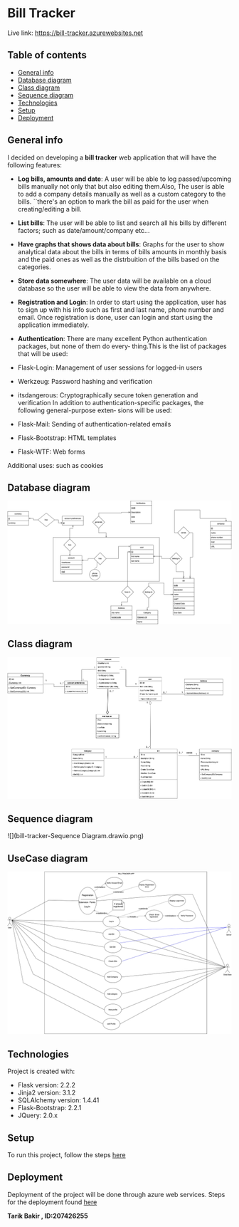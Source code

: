 # Bill Tracker
Live link: https://bill-tracker.azurewebsites.net
## Table of contents
* [General info](#general-info)
* [Database diagram](#database-diagram)
* [Class diagram](#class-diagram)
* [Sequence diagram](#sequence-diagram)
* [Technologies](#technologies)
* [Setup](#setup)
* [Deployment](#deployment)

## General info
I decided on developing a **bill tracker** web application that will have the
following features:
* **Log bills, amounts and date**: 
A user will be able to log passed/upcoming bills manually not only that but also editing them.Also, The user is able to add a company details manually as well as a custom category to the bills. ``there's an option to mark the bill as paid for the user when creating/editing a bill.
* **List bills**: 
The user will be able to list and search all his bills by different factors; such
as date/amount/company etc...
* **Have graphs that shows data about bills**: 
Graphs for the user to show analytical data about the bills in terms of
bills amounts in monthly basis and the paid ones as well as the distrbuition of the bills based on the categories.
* **Store data somewhere**: 
The user data will be available on a cloud database so the user will be
able to view the data from anywhere.

* **Registration and Login**: 
In order to start using the application, user has to sign up with his info such as first and last name, phone number and email. Once registration is done, user can login and start using the application immediately. 

* **Authentication**:
There are many excellent Python authentication packages, but none of them do every‐
thing.This is the list of packages
that will be used:
* Flask-Login: Management of user sessions for logged-in users
* Werkzeug: Password hashing and verification
* itsdangerous: Cryptographically secure token generation and verification
In addition to authentication-specific packages, the following general-purpose exten‐
sions will be used:
* Flask-Mail: Sending of authentication-related emails
* Flask-Bootstrap: HTML templates
* Flask-WTF: Web forms


Additional uses: such as cookies


## Database diagram
 ![](bill-tracker-DB_diagram.drawio.png)   
## Class diagram
![](class-diagram-bill-tracker.drawio.png)
## Sequence diagram
![](bill-tracker-Sequence Diagram.drawio.png)
## UseCase diagram
![](usecaseDiagram.png)
## Technologies
Project is created with:
* Flask version: 2.2.2
* Jinja2 version: 3.1.2
* SQLAlchemy version: 1.4.41
* Flask-Bootstrap: 2.2.1 
* JQuery: 2.0.x
	
## Setup
To run this project, follow the steps [here](https://phoenixnap.com/kb/install-flask)

## Deployment
Deployment of the project will be done through azure web services.
Steps for the deployment found [here](https://docs.microsoft.com/en-us/azure/app-service/quickstart-python?tabs=flask%2Cwindows%2Cazure-cli%2Cvscode-deploy%2Cdeploy-instructions-azportal%2Cterminal-bash%2Cdeploy-instructions-zip-azcli)

**Tarik Bakir , ID:207426255**
